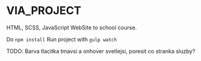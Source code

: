 # VIA_PROJECT

HTML, SCSS, JavaScript WebSite to school course.

Do ```npm install```
Run project with  ```gulp watch```


TODO: Barva tlacitka tmavsi a onhover svetlejsi, poresit co stranka sluzby?

